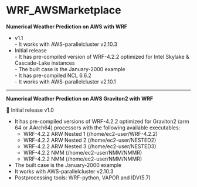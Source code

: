 # WRF_AWSMarketplace

**Numerical Weather Prediction on AWS with WRF**

* v1.1      
        - It works with AWS-parallelcluster v2.10.3  
* Initial release      
        - It has pre-compiled version of WRF-4.2.2 optimized for Intel Skylake & Cascade-Lake instances  
        - The built case is the January-2000 example  
        - It has pre-compiled NCL 6.6.2  
        - It works with AWS-parallelcluster v2.10.1  


___________________________________________________________________________________________________________________________________________
**Numerical Weather Prediction on AWS Graviton2 with WRF**
  
:rocket: Initial release v1.0        
+ It has pre-compiled versions of WRF-4.2.2 optimized for Graviton2 (arm 64 or AArch64) processors with the following available executables:  
    - WRF-4.2.2 ARW Nested 1 (/home/ec2-user/WRF-4.2.2)  
    - WRF-4.2.2 ARW Nested 2 (/home/ec2-user/NESTED2)  
    - WRF-4.2.2 ARW Nested 3 (/home/ec2-user/NESTED3)  
    - WRF-4.2.2 NMM (/home/ec2-user/NMM/NMMR)  
    - WRF-4.2.2 NMM (/home/ec2-user/NMM/NMMR)   
+ The built case is the January-2000 example  
+ It works with AWS-parallelcluster v2.10.3  
+ Postprocessing tools: WRF-python, VAPOR and IDV(5.7)  


